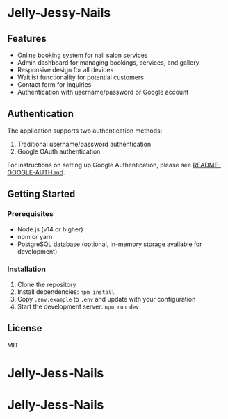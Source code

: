 # Jelly-Jessy-Nails

## Features

- Online booking system for nail salon services
- Admin dashboard for managing bookings, services, and gallery
- Responsive design for all devices
- Waitlist functionality for potential customers
- Contact form for inquiries
- Authentication with username/password or Google account

## Authentication

The application supports two authentication methods:

1. Traditional username/password authentication
2. Google OAuth authentication

For instructions on setting up Google Authentication, please see [README-GOOGLE-AUTH.md](README-GOOGLE-AUTH.md).

## Getting Started

### Prerequisites

- Node.js (v14 or higher)
- npm or yarn
- PostgreSQL database (optional, in-memory storage available for development)

### Installation

1. Clone the repository
2. Install dependencies: `npm install`
3. Copy `.env.example` to `.env` and update with your configuration
4. Start the development server: `npm run dev`

## License

MIT
# Jelly-Jess-Nails
# Jelly-Jess-Nails
